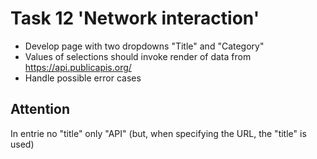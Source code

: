 # Task 12 'Network interaction'
* Develop page with two dropdowns "Title" and "Category"
* Values of selections should invoke render of data from https://api.publicapis.org/
* Handle possible error cases

## Attention
In entrie no "title" only "API" (but, when specifying the URL, the "title" is used)

